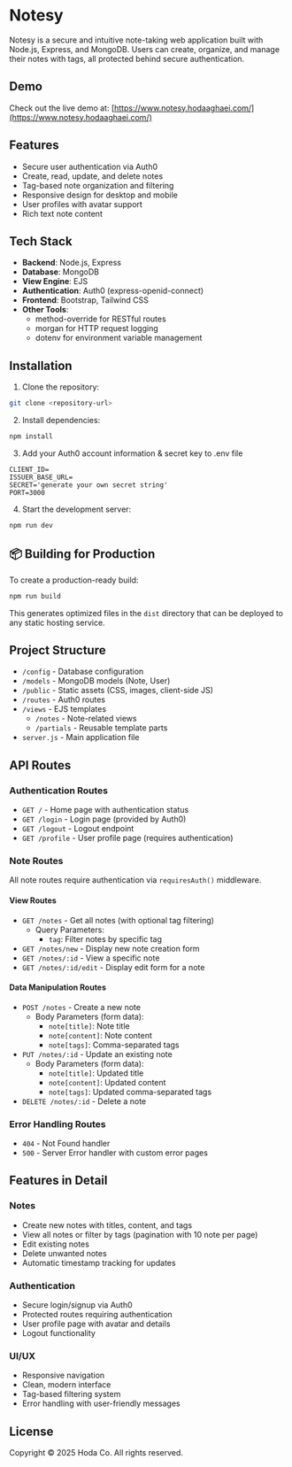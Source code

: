 # Notesy

Notesy is a secure and intuitive note-taking web application built with Node.js, Express, and MongoDB. Users can create, organize, and manage their notes with tags, all protected behind secure authentication.

## Demo

Check out the live demo at: [https://www.notesy.hodaaghaei.com/](https://www.notesy.hodaaghaei.com/)

## Features

- Secure user authentication via Auth0
- Create, read, update, and delete notes
- Tag-based note organization and filtering
- Responsive design for desktop and mobile
- User profiles with avatar support
- Rich text note content

## Tech Stack

- **Backend**: Node.js, Express
- **Database**: MongoDB
- **View Engine**: EJS
- **Authentication**: Auth0 (express-openid-connect)
- **Frontend**: Bootstrap, Tailwind CSS
- **Other Tools**: 
  - method-override for RESTful routes
  - morgan for HTTP request logging
  - dotenv for environment variable management

## Installation

1. Clone the repository:
```bash
git clone <repository-url>
```

2. Install dependencies:
```bash
npm install
```
3. Add your Auth0 account information & secret key to .env file
```
CLIENT_ID=
ISSUER_BASE_URL=
SECRET='generate your own secret string'
PORT=3000
```

4. Start the development server:
```bash
npm run dev
```

## 📦 Building for Production

To create a production-ready build:

```bash
npm run build
```

This generates optimized files in the `dist` directory that can be deployed to any static hosting service.

## Project Structure

- `/config` - Database configuration
- `/models` - MongoDB models (Note, User)
- `/public` - Static assets (CSS, images, client-side JS)
- `/routes` - Auth0 routes
- `/views` - EJS templates
  - `/notes` - Note-related views
  - `/partials` - Reusable template parts
- `server.js` - Main application file

## API Routes

### Authentication Routes
- `GET /` - Home page with authentication status
- `GET /login` - Login page (provided by Auth0)
- `GET /logout` - Logout endpoint
- `GET /profile` - User profile page (requires authentication)

### Note Routes
All note routes require authentication via `requiresAuth()` middleware.

#### View Routes
- `GET /notes` - Get all notes (with optional tag filtering)
  - Query Parameters:
    - `tag`: Filter notes by specific tag
- `GET /notes/new` - Display new note creation form
- `GET /notes/:id` - View a specific note
- `GET /notes/:id/edit` - Display edit form for a note

#### Data Manipulation Routes
- `POST /notes` - Create a new note
  - Body Parameters (form data):
    - `note[title]`: Note title
    - `note[content]`: Note content
    - `note[tags]`: Comma-separated tags
- `PUT /notes/:id` - Update an existing note
  - Body Parameters (form data):
    - `note[title]`: Updated title
    - `note[content]`: Updated content
    - `note[tags]`: Updated comma-separated tags
- `DELETE /notes/:id` - Delete a note

### Error Handling Routes
- `404` - Not Found handler
- `500` - Server Error handler with custom error pages

## Features in Detail

### Notes
- Create new notes with titles, content, and tags
- View all notes or filter by tags (pagination with 10 note per page)
- Edit existing notes
- Delete unwanted notes
- Automatic timestamp tracking for updates

### Authentication
- Secure login/signup via Auth0
- Protected routes requiring authentication
- User profile page with avatar and details
- Logout functionality

### UI/UX
- Responsive navigation
- Clean, modern interface
- Tag-based filtering system
- Error handling with user-friendly messages

## License

Copyright © 2025 Hoda Co. All rights reserved.
